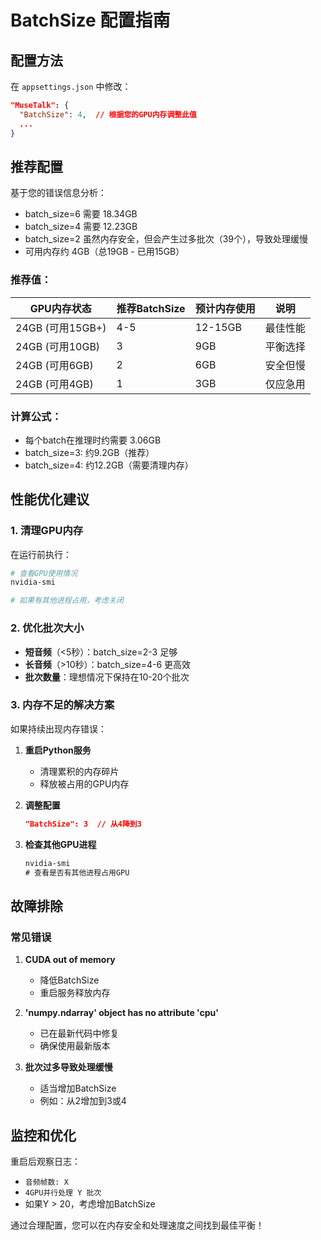# BatchSize 配置指南

## 配置方法

在 `appsettings.json` 中修改：

```json
"MuseTalk": {
  "BatchSize": 4,  // 根据您的GPU内存调整此值
  ...
}
```

## 推荐配置

基于您的错误信息分析：
- batch_size=6 需要 18.34GB
- batch_size=4 需要 12.23GB
- batch_size=2 虽然内存安全，但会产生过多批次（39个），导致处理缓慢
- 可用内存约 4GB（总19GB - 已用15GB）

### 推荐值：

| GPU内存状态 | 推荐BatchSize | 预计内存使用 | 说明 |
|------------|---------------|--------------|------|
| 24GB (可用15GB+) | 4-5 | 12-15GB | 最佳性能 |
| 24GB (可用10GB) | 3 | 9GB | 平衡选择 |
| 24GB (可用6GB) | 2 | 6GB | 安全但慢 |
| 24GB (可用4GB) | 1 | 3GB | 仅应急用 |

### 计算公式：
- 每个batch在推理时约需要 3.06GB
- batch_size=3: 约9.2GB（推荐）
- batch_size=4: 约12.2GB（需要清理内存）

## 性能优化建议

### 1. 清理GPU内存
在运行前执行：
```bash
# 查看GPU使用情况
nvidia-smi

# 如果有其他进程占用，考虑关闭
```

### 2. 优化批次大小
- **短音频**（<5秒）：batch_size=2-3 足够
- **长音频**（>10秒）：batch_size=4-6 更高效
- **批次数量**：理想情况下保持在10-20个批次

### 3. 内存不足的解决方案

如果持续出现内存错误：

1. **重启Python服务**
   - 清理累积的内存碎片
   - 释放被占用的GPU内存

2. **调整配置**
   ```json
   "BatchSize": 3  // 从4降到3
   ```

3. **检查其他GPU进程**
   ```cmd
   nvidia-smi
   # 查看是否有其他进程占用GPU
   ```

## 故障排除

### 常见错误

1. **CUDA out of memory**
   - 降低BatchSize
   - 重启服务释放内存

2. **'numpy.ndarray' object has no attribute 'cpu'**
   - 已在最新代码中修复
   - 确保使用最新版本

3. **批次过多导致处理缓慢**
   - 适当增加BatchSize
   - 例如：从2增加到3或4

## 监控和优化

重启后观察日志：
- `音频帧数: X`
- `4GPU并行处理 Y 批次`
- 如果Y > 20，考虑增加BatchSize

通过合理配置，您可以在内存安全和处理速度之间找到最佳平衡！
